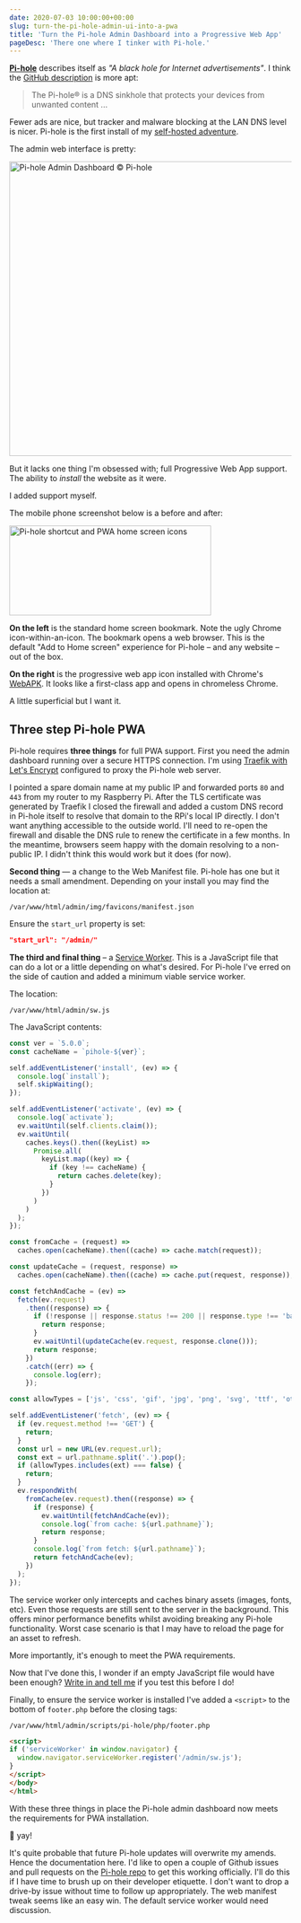 ```yaml
---
date: 2020-07-03 10:00:00+00:00
slug: turn-the-pi-hole-admin-ui-into-a-pwa
title: 'Turn the Pi-hole Admin Dashboard into a Progressive Web App'
pageDesc: 'There one where I tinker with Pi-hole.'
---
```


[**Pi-hole**](https://pi-hole.net/) describes itself as _"A black hole for Internet advertisements"_. I think the [GitHub description](https://github.com/pi-hole/pi-hole) is more apt:

> The Pi-hole® is a DNS sinkhole that protects your devices from unwanted content ...

Fewer ads are nice, but tracker and malware blocking at the LAN DNS level is nicer. Pi-hole is the first install of my [self-hosted adventure](/2020/07/02/hardware-home-servers-self-hosted-raspberry-pi/).

The admin web interface is pretty:

<p class="b-post__image">
  <img loading="lazy"
    src="/images/blog/2020/pihole-dashboard.webp"
    title="Pi-hole Admin Dashboard © Pi-hole"
    alt="Pi-hole Admin Dashboard © Pi-hole"
    width="1080 "
    height="525">
</p>

But it lacks one thing I'm obsessed with; full Progressive Web App support. The ability to _install_ the website as it were.

I added support myself.

The mobile phone screenshot below is a before and after:

<p class="b-post__image">
  <img loading="lazy" srcset="
    /images/blog/2020/pi-hole-pwa-home-screen@1x.png,
    /images/blog/2020/pi-hole-pwa-home-screen@2x.png 2x"
    src="/images/blog/2020/pi-hole-pwa-home-screen@1x.png"
    alt="Pi-hole shortcut and PWA home screen icons"
    width="360"
    height="160">
</p>

**On the left** is the standard home screen bookmark. Note the ugly Chrome icon-within-an-icon. The bookmark opens a web browser. This is the default "Add to Home screen" experience for Pi-hole – and any website – out of the box.

**On the right** is the progressive web app icon installed with Chrome's [WebAPK](https://developers.google.com/web/fundamentals/integration/webapks). It looks like a first-class app and opens in chromeless Chrome.

A little superficial but I want it.


## Three step Pi-hole PWA

Pi-hole requires **three things** for full PWA support. First you need the admin dashboard running over a secure HTTPS connection. I'm using [Traefik with Let's Encrypt](/2020/07/02/hardware-home-servers-self-hosted-raspberry-pi/) configured to proxy the Pi-hole web server.

I pointed a spare domain name at my public IP and forwarded ports `80` and `443` from my router to my Raspberry Pi. After the TLS certificate was generated by Traefik I closed the firewall and added a custom DNS record in Pi-hole itself to resolve that domain to the RPi's local IP directly. I don't want anything accessible to the outside world. I'll need to re-open the firewall and disable the DNS rule to renew the certificate in a few months. In the meantime, browsers seem happy with the domain resolving to a non-public IP. I didn't think this would work but it does (for now).

**Second thing** — a change to the Web Manifest file. Pi-hole has one  but it needs a small amendment. Depending on your install you may find the location at:

```
/var/www/html/admin/img/favicons/manifest.json
```

Ensure the `start_url` property is set:

```json
"start_url": "/admin/"
```
**The third and final thing** – a [Service Worker](https://developer.mozilla.org/en-US/docs/Web/API/Service_Worker_API). This is a JavaScript file that can do a lot or a little depending on what's desired. For Pi-hole I've erred on the side of caution and added a minimum viable service worker.

The location:

```
/var/www/html/admin/sw.js
```

The JavaScript contents:

```javascript
const ver = `5.0.0`;
const cacheName = `pihole-${ver}`;

self.addEventListener('install', (ev) => {
  console.log(`install`);
  self.skipWaiting();
});

self.addEventListener('activate', (ev) => {
  console.log(`activate`);
  ev.waitUntil(self.clients.claim());
  ev.waitUntil(
    caches.keys().then((keyList) =>
      Promise.all(
        keyList.map((key) => {
          if (key !== cacheName) {
            return caches.delete(key);
          }
        })
      )
    )
  );
});

const fromCache = (request) =>
  caches.open(cacheName).then((cache) => cache.match(request));

const updateCache = (request, response) =>
  caches.open(cacheName).then((cache) => cache.put(request, response));

const fetchAndCache = (ev) =>
  fetch(ev.request)
    .then((response) => {
      if (!response || response.status !== 200 || response.type !== 'basic') {
        return response;
      }
      ev.waitUntil(updateCache(ev.request, response.clone()));
      return response;
    })
    .catch((err) => {
      console.log(err);
    });

const allowTypes = ['js', 'css', 'gif', 'jpg', 'png', 'svg', 'ttf', 'otf', 'woff2'];

self.addEventListener('fetch', (ev) => {
  if (ev.request.method !== 'GET') {
    return;
  }
  const url = new URL(ev.request.url);
  const ext = url.pathname.split('.').pop();
  if (allowTypes.includes(ext) === false) {
    return;
  }
  ev.respondWith(
    fromCache(ev.request).then((response) => {
      if (response) {
        ev.waitUntil(fetchAndCache(ev));
        console.log(`from cache: ${url.pathname}`);
        return response;
      }
      console.log(`from fetch: ${url.pathname}`);
      return fetchAndCache(ev);
    })
  );
});
```

The service worker only intercepts and caches binary assets (images, fonts, etc). Even those requests are still sent to the server in the background. This offers minor performance benefits whilst avoiding breaking any Pi-hole functionality. Worst case scenario is that I  may have to reload the page for an asset to refresh.

More importantly, it's enough to meet the PWA requirements.

Now that I've done this, I wonder if an empty JavaScript file would have been enough? [Write in and tell me](https://twitter.com/dbushell) if you test this before I do!

Finally, to ensure the service worker is installed I've added a `<script>` to the bottom of `footer.php` before the closing tags:

```
/var/www/html/admin/scripts/pi-hole/php/footer.php
```

```html
<script>
if ('serviceWorker' in window.navigator) {
  window.navigator.serviceWorker.register('/admin/sw.js');
}
</script>
</body>
</html>
```
With these three things in place the Pi-hole admin dashboard now meets the requirements for PWA installation.

🍾 yay!

It's quite probable that future Pi-hole updates will overwrite my amends. Hence the documentation here. I'd like to open a couple of Github issues and pull requests on the [Pi-hole repo](https://github.com/pi-hole/pi-hole) to get this working officially. I'll do this if I have time to brush up on their developer etiquette. I don't want to drop a drive-by issue without time to follow up appropriately. The web manifest tweak seems like an easy win. The default service worker would need discussion.
